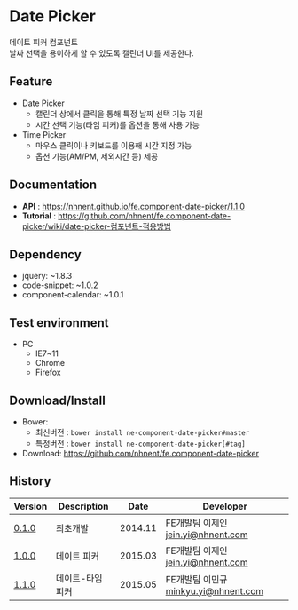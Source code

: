 Date Picker
===============
데이트 피커 컴포넌트<br>날짜 선택을 용이하게 할 수 있도록 캘린더 UI를 제공한다.

## Feature
* Date Picker
	* 캘린더 상에서 클릭을 통해 특정 날짜 선택 기능 지원
	* 시간 선택 기능(타임 피커)를 옵션을 통해 사용 가능
* Time Picker
	* 마우스 클릭이나 키보드를 이용해 시간 지정 가능
	* 옵션 기능(AM/PM, 제외시간 등) 제공

## Documentation
* **API** : https://nhnent.github.io/fe.component-date-picker/1.1.0
* **Tutorial** : https://github.com/nhnent/fe.component-date-picker/wiki/date-picker-컴포넌트-적용방법





## Dependency
* jquery: ~1.8.3
* code-snippet: ~1.0.2
* component-calendar: ~1.0.1

## Test environment
* PC
	* IE7~11
	* Chrome
	* Firefox


## Download/Install
* Bower:
   * 최신버전 : `bower install ne-component-date-picker#master`
   * 특정버전 : `bower install ne-component-date-picker[#tag]`
* Download: https://github.com/nhnent/fe.component-date-picker

## History
| Version | Description | Date | Developer |
| ---- | ---- | ---- | ---- |
| <a href="https://github.nhnent.com/pages/fe/component-date-picker/1.1.0">0.1.0</a> | 최초개발 | 2014.11 | FE개발팀 이제인 <jein.yi@nhnent.com> |
| <a href="https://github.nhnent.com/pages/fe/component-date-picker/1.1.0">1.0.0</a> | 데이트 피커 | 2015.03 | FE개발팀 이제인 <jein.yi@nhnent.com> |
| <a href="https://github.nhnent.com/pages/fe/component-date-picker/1.1.0">1.1.0</a> | 데이트-타임 피커 | 2015.05 | FE개발팀 이민규 <minkyu.yi@nhnent.com> |
